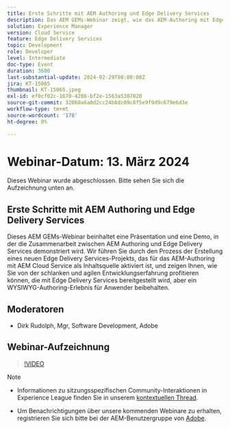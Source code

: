 ```yaml
---
title: Erste Schritte mit AEM Authoring und Edge Delivery Services
description: Das AEM GEMs-Webinar zeigt, wie das AEM-Authoring mit Edge Delivery Services integriert wird, ein Projekt mit AEM Cloud Service erstellt wird und eine WYSIWYG-Authoring-Oberfläche verwaltet wird.
solution: Experience Manager
version: Cloud Service
feature: Edge Delivery Services
topic: Development
role: Developer
level: Intermediate
doc-type: Event
duration: 3600
last-substantial-update: 2024-02-29T00:00:00Z
jira: KT-15065
thumbnail: KT-15065.jpeg
exl-id: ef0cf02c-1670-4286-bf2e-1563a5307820
source-git-commit: 32060a6a0d2cc24b8dc09c8f5e9f9d9c679e6d3e
workflow-type: tm+mt
source-wordcount: '178'
ht-degree: 0%

---
```


# Webinar-Datum: 13. März 2024

Dieses Webinar wurde abgeschlossen. Bitte sehen Sie sich die Aufzeichnung unten an.

## Erste Schritte mit AEM Authoring und Edge Delivery Services

Dieses AEM GEMs-Webinar beinhaltet eine Präsentation und eine Demo, in der die Zusammenarbeit zwischen AEM Authoring und Edge Delivery Services demonstriert wird. Wir führen Sie durch den Prozess der Erstellung eines neuen Edge Delivery Services-Projekts, das für das AEM-Authoring mit AEM Cloud Service als Inhaltsquelle aktiviert ist, und zeigen Ihnen, wie Sie von der schlanken und agilen Entwicklungserfahrung profitieren können, die mit Edge Delivery Services bereitgestellt wird, aber ein WYSIWYG-Authoring-Erlebnis für Anwender beibehalten.

## Moderatoren

* Dirk Rudolph, Mgr, Software Development, Adobe

## Webinar-Aufzeichnung

>[!VIDEO](https://video.tv.adobe.com/v/3427919/)

>[!NOTE]
> 
>* Informationen zu sitzungsspezifischen Community-Interaktionen in Experience League finden Sie in unserem [kontextuellen Thread](https://adobe.ly/3uIj6D7).
>
>* Um Benachrichtigungen über unsere kommenden Webinare zu erhalten, registrieren Sie sich bitte bei der AEM-Benutzergruppe von [Adobe](https://aem-augs.adobe.com/).
